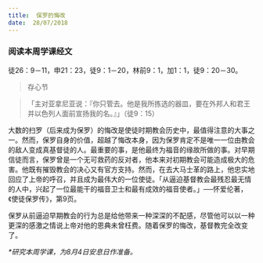 ```yaml
---
title:  保罗的悔改
date:  28/07/2018
---
```


### 阅读本周学课经文

徒26：9－11，申21：23，徒9：1－20，林前9：1，加1：1，徒9：20－30。

> <p>存心节</p>

> 「主对亚拿尼亚说：『你只管去。他是我所拣选的器皿，要在外邦人和君王并以色列人面前宣扬我的名。』」（徒9：15）

大数的扫罗（后来成为保罗）的悔改是使徒时期教会历史中，最值得注意的大事之一。然而，保罗自身的价值，超越了悔改本身，因为保罗肯定不是唯一一位由教会的敌人变成真基督徒的人。最重要的事，是他最终为福音的缘故所做的事。对早期信徒而言，保罗曾是一个无可救药的反对者，他本来对初期教会可能造成极大的危害。他既有摧毁教会的决心又有官方支持。然而，在去大马士革的路上，他忠实地回应了上帝的呼召，并且成为最伟大的一位使徒。「从逼迫基督教会最残忍最无情的人中，兴起了一位最能干的福音卫士和最有成效的福音使者。」──怀爱伦著，《使徒保罗传》，第9页。

保罗从前逼迫早期教会的行为总是给他带来一种深深的不配感，尽管他可以以一种更深的感激之情说上帝对他的恩典未曾枉费。随着保罗的悔改，基督教完全改变了。

_*研究本周学课，为8月4日安息日作准备。_